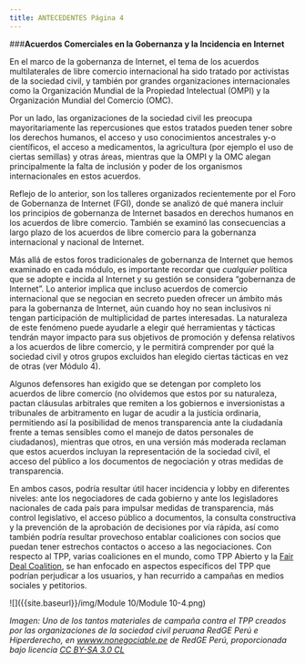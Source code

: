 ```yaml
---
title: ANTECEDENTES Página 4
---
```


###**Acuerdos Comerciales en la Gobernanza y la Incidencia en Internet**

En el marco de la gobernanza de Internet, el tema de los acuerdos multilaterales de libre comercio internacional ha sido tratado por activistas de la sociedad civil, y también por grandes organizaciones internacionales como la Organización Mundial de la Propiedad Intelectual (OMPI) y la Organización Mundial del Comercio (OMC).

Por un lado, las organizaciones de la sociedad civil les preocupa mayoritariamente las repercusiones que estos tratados pueden tener sobre los derechos humanos, el acceso y uso conocimientos ancestrales y-o científicos, el acceso a medicamentos, la agricultura (por ejemplo el uso de ciertas semillas) y otras áreas, mientras que la OMPI y la OMC alegan principalmente la falta de inclusión y poder de los organismos internacionales en estos acuerdos. 

Reflejo de lo anterior, son los talleres organizados recientemente por el Foro de Gobernanza de Internet (FGI), donde se analizó de qué manera incluir los principios de gobernanza de Internet basados en derechos humanos en los acuerdos de libre comercio. También se examinó las consecuencias a largo plazo de los acuerdos de libre comercio para la gobernanza internacional y nacional de Internet.

Más allá de estos foros tradicionales de gobernanza de Internet que hemos examinado en cada módulo, es importante recordar que *cualquier* política que se adopte e incida al Internet y su gestión se considera “gobernanza de Internet”. Lo anterior implica que incluso acuerdos de comercio internacional que se negocian en secreto pueden ofrecer un ámbito más para la gobernanza de Internet, aún cuando hoy no sean inclusivos ni tengan participación de multiplicidad de partes interesadas. La naturaleza de este fenómeno puede ayudarle a elegir qué herramientas y tácticas tendrán mayor impacto para sus objetivos de promoción y defensa relativos a los acuerdos de libre comercio, y le permitirá comprender por qué la sociedad civil y otros grupos excluidos han elegido ciertas tácticas en vez de otras (ver Módulo 4). 

Algunos defensores han exigido que se detengan por completo los acuerdos de libre comercio (no olvidemos que estos por su naturaleza, pactan cláusulas arbitrales que  remiten a los gobiernos e inversionistas a tribunales de arbitramento en lugar de acudir a la justicia ordinaria, permitiendo así la posibilidad de menos transparencia ante la ciudadanía frente a temas sensibles como el manejo de datos personales de ciudadanos), mientras que otros, en una versión más moderada reclaman que estos acuerdos incluyan la representación de la sociedad civil, el acceso del público a los documentos de negociación y otras medidas de transparencia. 

En ambos casos, podría resultar útil hacer incidencia y lobby en diferentes niveles: ante los negociadores de cada gobierno y ante los legisladores nacionales de cada país para impulsar medidas de transparencia, más control legislativo, el acceso público a documentos, la consulta constructiva y la prevención de la aprobación de decisiones por vía rápida, así como también podría resultar provechoso entablar coaliciones con socios que puedan tener estrechos contactos o acceso a las negociaciones. Con respecto al TPP, varias coaliciones en el mundo, como TPP Abierto y la <a href="http://ourfairdeal.org/">Fair Deal Coalition</a>, se han enfocado en aspectos específicos del TPP que podrían perjudicar a los usuarios, y han recurrido a campañas en medios sociales y petitorios. 

![]({{site.baseurl}}/img/Module 10/Module 10-4.png)
<p><i>Imagen: Uno de los tantos materiales de campaña contra el TPP creados por las organizaciones de la sociedad civil peruana RedGE Perú e Hiperderecho, en <a href="wwww.nonegociable.pe" target="_blank">wwww.nonegociable.pe</a> de RedGE Perú, proporcionada bajo licencia <a href="http://creativecommons.org/licenses/by-sa/3.0/cl/deed.es" target="_blank">CC BY-SA 3.0 CL</a></i></p>

